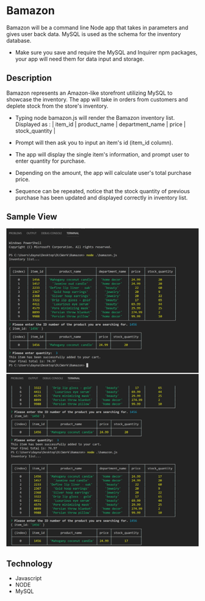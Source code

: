 # Bamazon

Bamazon will be a command line Node app that takes in parameters and gives user back data. 
MySQL is used as the schema for the inventory database.

* Make sure you save and require the MySQL and Inquirer npm packages, your app will need them for data input and storage.


## Description
Bamazon represents an Amazon-like storefront utilizing MySQL to showcase the inventory. The app will take in orders from customers and deplete stock from the store's inventory.

+ Typing node bamazon.js will render the Bamazon inventory list.
Displayed as : | item_id | product_name | department_name | price | stock_quantity |

+ Prompt will then ask you to input an item's id (item_id column).

+ The app will display the single item's information, and prompt user to enter quantity for purchase.

+ Depending on the amount, the app will calculate user's total purchase price.

+ Sequence can be repeated, notice that the stock quantity of previous purchase has been updated and displayed correctly in inventory list.



## Sample View

![Bamazon Screenshot](/img/transaction.jpg/)
![Bamazon Screenshot](/img/update_inventory.jpg/)



## Technology

+ Javascript
+ NODE
+ MySQL


